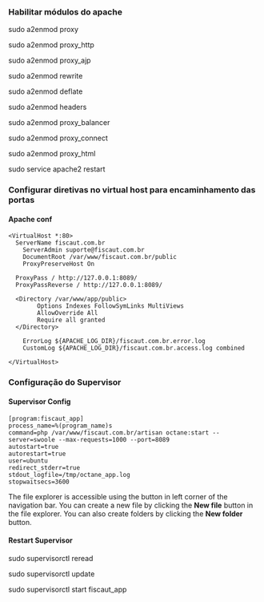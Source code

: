 ### Habilitar módulos do apache

sudo a2enmod proxy

sudo a2enmod proxy_http

sudo a2enmod proxy_ajp

sudo a2enmod rewrite

sudo a2enmod deflate

sudo a2enmod headers

sudo a2enmod proxy_balancer

sudo a2enmod proxy_connect

sudo a2enmod proxy_html


sudo service apache2 restart


### Configurar diretivas no virtual host para encaminhamento das portas

#### Apache conf
```
<VirtualHost *:80>
  ServerName fiscaut.com.br
	ServerAdmin suporte@fiscaut.com.br
	DocumentRoot /var/www/fiscaut.com.br/public
	ProxyPreserveHost On

  ProxyPass / http://127.0.0.1:8089/
  ProxyPassReverse / http://127.0.0.1:8089/
  
  <Directory /var/www/app/public>
        Options Indexes FollowSymLinks MultiViews
        AllowOverride All
        Require all granted
  </Directory>

	ErrorLog ${APACHE_LOG_DIR}/fiscaut.com.br.error.log
	CustomLog ${APACHE_LOG_DIR}/fiscaut.com.br.access.log combined

</VirtualHost>
```


### Configuração do Supervisor

#### Supervisor Config
```
[program:fiscaut_app]
process_name=%(program_name)s
command=php /var/www/fiscaut.com.br/artisan octane:start --server=swoole --max-requests=1000 --port=8089
autostart=true
autorestart=true
user=ubuntu
redirect_stderr=true
stdout_logfile=/tmp/octane_app.log
stopwaitsecs=3600
```

The file explorer is accessible using the button in left corner of the navigation bar. You can create a new file by clicking the **New file** button in the file explorer. You can also create folders by clicking the **New folder** button.

#### Restart Supervisor

sudo supervisorctl reread

sudo supervisorctl update

sudo supervisorctl start fiscaut_app

